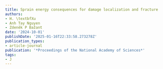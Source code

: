 ```yaml
---
title: Sprain energy consequences for damage localization and fracture mechanics
authors:
- H. \textbfXu
- Anh Tay Nguyen
- Zdeněk P Bažant
date: '2024-10-01'
publishDate: '2025-01-16T22:33:58.273278Z'
publication_types:
- article-journal
publication: '*Proceedings of the National Academy of Sciences*'
tags:
- J
---
```

